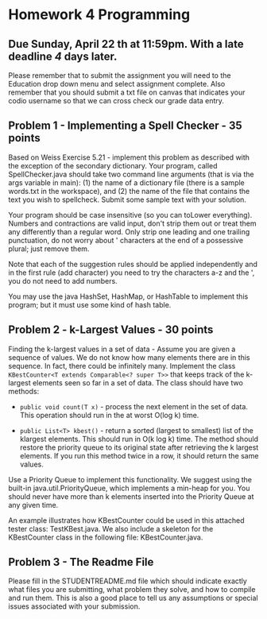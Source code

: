 # Homework 4 Programming

## Due Sunday, April 22 th at 11:59pm. With a late deadline *4* days later.

Please remember that to submit the assignment you will need to the Education drop down menu and select 
assignment complete.   Also remember that you should submit a txt file on canvas that indicates your codio username so that we can cross check our grade data entry.

## Problem 1 - Implementing a Spell Checker - 35 points

Based on Weiss Exercise 5.21 - implement this problem as described with the exception of the secondary dictionary.  Your program, called SpellChecker.java should take two command line arguments (that is via the args variable in main): (1) the name of a dictionary file (there is a sample words.txt in the workspace), and (2) the name of the file that contains the text you wish to spellcheck. Submit some sample text with your solution. 

Your program should be case insensitive (so you can toLower everything). Numbers and contractions are valid input, don't strip them out or treat them any differently than a regular word. Only strip one leading and one trailing punctuation, do not worry about ' characters at the end of a possessive plural; just remove them.

Note that each of the suggestion rules should be applied independently and in the first rule (add character) you need to try the characters a-z and the ', you do not need to add numbers.

You may use the java HashSet, HashMap, or HashTable to implement this program; but it must use some kind of hash table.

## Problem 2 - k-Largest Values - 30 points

Finding the k-largest values in a set of data - Assume you are given a sequence of values. We do not know how many elements there are in this sequence. In fact, there could be infinitely many. Implement the class
```KBestCounter<T extends Comparable<? super T>>``` that keeps track of the k-largest elements seen so far in a set of data. The class should have two methods:

* ```public void count(T x)``` - process the next element in the set of data. This operation should run in the at worst O(log k) time.

* ```public List<T> kbest()``` - return a sorted (largest to smallest) list of the klargest elements. This should run in O(k log k) time. The method should restore the priority queue to its original state after retrieving the k largest elements. If you run this method twice in a row, it should return the same values.

Use a Priority Queue to implement this functionality. We suggest using the built-in java.util.PriorityQueue, which implements a min-heap for you. You should never have more than k elements inserted into the Priority Queue at any given time.

An example illustrates how KBestCounter could be used in this attached tester class: TestKBest.java.  We also include a skeleton for the KBestCounter class in the following file: KBestCounter.java.

## Problem 3 - The Readme File

Please fill in the STUDENTREADME.md file which should indicate exactly what files you are submitting, what problem they solve, and how to compile and run them. This is also a good place to tell us any assumptions or special issues associated with your submission.